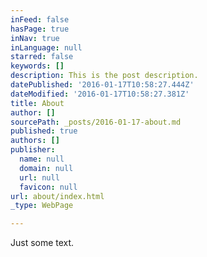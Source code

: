 ```yaml
---
inFeed: false
hasPage: true
inNav: true
inLanguage: null
starred: false
keywords: []
description: This is the post description.
datePublished: '2016-01-17T10:58:27.444Z'
dateModified: '2016-01-17T10:58:27.381Z'
title: About
author: []
sourcePath: _posts/2016-01-17-about.md
published: true
authors: []
publisher:
  name: null
  domain: null
  url: null
  favicon: null
url: about/index.html
_type: WebPage

---
```

Just some text.